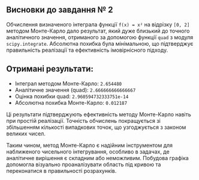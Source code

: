 ## Висновки до завдання № 2

Обчислення визначеного інтеграла функції `f(x) = x²` на відрізку `[0, 2]` методом Монте-Карло дало результат, який дуже близький до точного аналітичного значення, отриманого за допомогою функції `quad` з модуля `scipy.integrate`. Абсолютна похибка була мінімальною, що підтверджує правильність реалізації та ефективність імовірнісного підходу.

## Отримані результати:

- Інтеграл методом Монте-Карло: `2.654480`  
- Аналітичне значення (quad): `2.666666666666667`  
- Оцінка похибки quad: `2.960594732333751e-14`  
- Абсолютна похибка Монте-Карло: `0.012187`

Ці результати підтверджують ефективність методу Монте-Карло навіть при простій реалізації. Точність обчислень покращується зі збільшенням кількості випадкових точок, що узгоджується з законом великих чисел.

Таким чином, метод Монте-Карло є надійним інструментом для наближеного чисельного інтегрування, особливо в задачах, де аналітичне вирішення є складним або неможливим. Побудова графіка допомогла візуально проаналізувати область під кривою та переконатися в правильності розрахунків.
